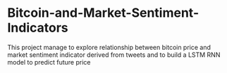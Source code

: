 # Bitcoin-and-Market-Sentiment-Indicators
This project manage to explore relationship between bitcoin price and market sentiment indicator derived from tweets and to build a LSTM RNN model to predict future price

